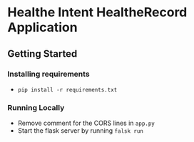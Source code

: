 # Healthe Intent HealtheRecord Application

## Getting Started

### Installing requirements
- `pip install -r requirements.txt`
### Running Locally
- Remove comment for the CORS lines in `app.py`
- Start the flask server by running `falsk run`